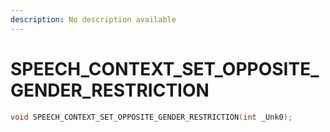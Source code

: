 ```yaml
---
description: No description available 
---
```


# SPEECH_CONTEXT_SET_OPPOSITE_GENDER_RESTRICTION

```cpp
void SPEECH_CONTEXT_SET_OPPOSITE_GENDER_RESTRICTION(int _Unk0);
```